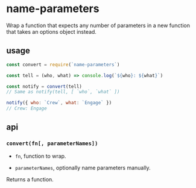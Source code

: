 # name-parameters

Wrap a function that expects any number of parameters in a new function that takes an options object instead.

## usage

```javascript
const convert = require(`name-parameters`)

const tell = (who, what) => console.log(`${who}: ${what}`)

const notify = convert(tell)
// Same as notify(tell, [ `who`, `what` ])

notify({ who: `Crew`, what: `Engage` })
// Crew: Engage
```

## api

### `convert(fn[, parameterNames])`

- `fn`, function to wrap.

- `parameterNames`, optionally name parameters manually.

Returns a function.

